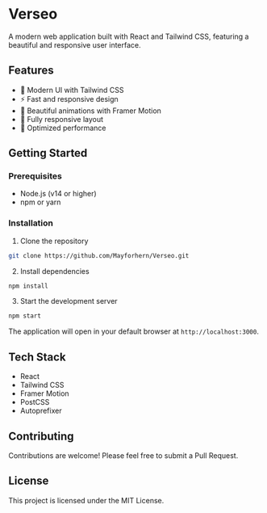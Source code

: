# Verseo

A modern web application built with React and Tailwind CSS, featuring a beautiful and responsive user interface.

## Features

- 🎨 Modern UI with Tailwind CSS
- ⚡ Fast and responsive design
- 🌟 Beautiful animations with Framer Motion
- 📱 Fully responsive layout
- 🎯 Optimized performance

## Getting Started

### Prerequisites

- Node.js (v14 or higher)
- npm or yarn

### Installation

1. Clone the repository
```bash
git clone https://github.com/Mayforhern/Verseo.git
```

2. Install dependencies
```bash
npm install
```

3. Start the development server
```bash
npm start
```

The application will open in your default browser at `http://localhost:3000`.

## Tech Stack

- React
- Tailwind CSS
- Framer Motion
- PostCSS
- Autoprefixer

## Contributing

Contributions are welcome! Please feel free to submit a Pull Request.

## License

This project is licensed under the MIT License. 